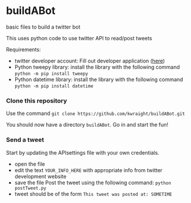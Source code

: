 # buildABot
basic files to build a twitter bot

This uses python code to use twitter API to read/post tweets

Requirements:
* twitter developer account: Fill out developer application ([here](https://developer.twitter.com))
* Python tweepy library: install the library with the following command `python -m pip install tweepy`
* Python datetime library: install the library with the following command `python -m pip install datetime`

### Clone this repository

Use the command `git clone https://github.com/kwraight/buildABot.git`

You should now have a directory `buildABot`. Go in and start the fun!

### Send a tweet

Start by updating the APIsettings file with your own credentials. 
  * open the file
  * edit the text `YOUR_INFO_HERE` with appropriate info from twitter development website
  * save the file
Post the tweet using the following command: `python postTweet.py`
  * tweet should be of the form `This tweet was posted at: SOMETIME`
